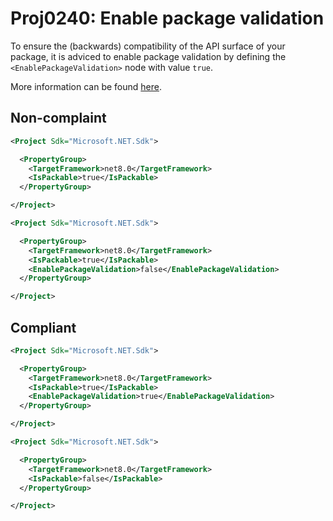 # Proj0240: Enable package validation
To ensure the (backwards) compatibility
of the API surface of your package, it is adviced
to enable package validation by defining the
`<EnablePackageValidation>` node with value `true`.

More information can be found [here](https://learn.microsoft.com/en-us/dotnet/fundamentals/apicompat/package-validation/overview).

## Non-complaint
``` XML
<Project Sdk="Microsoft.NET.Sdk">

  <PropertyGroup>
    <TargetFramework>net8.0</TargetFramework>
    <IsPackable>true</IsPackable>
  </PropertyGroup>

</Project>
```

``` XML
<Project Sdk="Microsoft.NET.Sdk">

  <PropertyGroup>
    <TargetFramework>net8.0</TargetFramework>
    <IsPackable>true</IsPackable>
    <EnablePackageValidation>false</EnablePackageValidation>
  </PropertyGroup>

</Project>
```

## Compliant
``` XML
<Project Sdk="Microsoft.NET.Sdk">

  <PropertyGroup>
    <TargetFramework>net8.0</TargetFramework>
    <IsPackable>true</IsPackable>
    <EnablePackageValidation>true</EnablePackageValidation>
  </PropertyGroup>

</Project>
```

``` XML
<Project Sdk="Microsoft.NET.Sdk">

  <PropertyGroup>
    <TargetFramework>net8.0</TargetFramework>
    <IsPackable>false</IsPackable>
  </PropertyGroup>

</Project>
```

